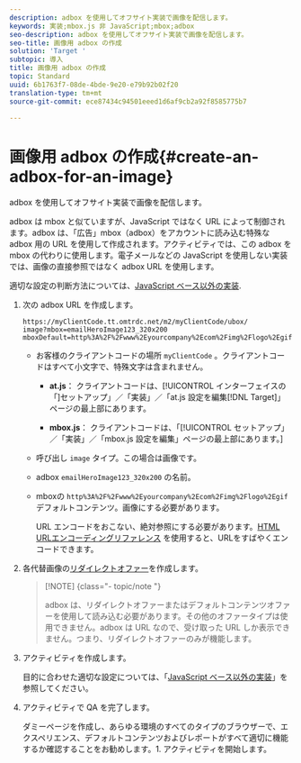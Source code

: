 ```yaml
---
description: adbox を使用してオフサイト実装で画像を配信します。
keywords: 実装;mbox.js 非 JavaScript;mbox;adbox
seo-description: adbox を使用してオフサイト実装で画像を配信します。
seo-title: 画像用 adbox の作成
solution: 'Target '
subtopic: 導入
title: 画像用 adbox の作成
topic: Standard
uuid: 6b1763f7-08de-4bde-9e20-e79b92b02f20
translation-type: tm+mt
source-git-commit: ece87434c94501eeed1d6af9cb2a92f8585775b7

---
```



# 画像用 adbox の作成{#create-an-adbox-for-an-image}

adbox を使用してオフサイト実装で画像を配信します。

adbox は mbox と似ていますが、JavaScript ではなく URL によって制御されます。adbox は、「広告」mbox（adbox）をアカウントに読み込む特殊な adbox 用の URL を使用して作成されます。アクティビティでは、この adbox を mbox の代わりに使用します。電子メールなどの JavaScript を使用しない実装では、画像の直接参照ではなく adbox URL を使用します。

適切な設定の判断方法については、[JavaScript ベース以外の実装](../../c-implementing-target/c-non-javascript-based-implementation/non-javascript-based-implementation.md#concept_4799C58B081A43F6B3B8CC25A8D5D7C4).

1. 次の adbox URL を作成します。

   ```
   https://myClientCode.tt.omtrdc.net/m2/myClientCode/ubox/
   image?mbox=emailHeroImage123_320x200
   mboxDefault=http%3A%2F%2Fwww%2Eyourcompany%2Ecom%2Fimg%2Flogo%2Egif
   ```

   * お客様のクライアントコードの場所 `myClientCode` 。クライアントコードはすべて小文字で、特殊文字は含まれません。

      * **at.js**： クライアントコードは、[!UICONTROL  インターフェイスの「]セットアップ」／「実装」／「at.js 設定を編集[!DNL Target]」ページの最上部にあります。

      * **mbox.js**： クライアントコードは、「[!UICONTROL セットアップ」／「実装」／「mbox.js 設定を編集」ページの最上部にあります。]
   * 呼び出し `image` タイプ。この場合は画像です。

   * adbox `emailHeroImage123_320x200` の名前。

   * mboxの `http%3A%2F%2Fwww%2Eyourcompany%2Ecom%2Fimg%2Flogo%2Egif` デフォルトコンテンツ。画像にする必要があります。

      URL エンコードをおこない、絶対参照にする必要があります。[HTML URLエンコーディングリファレンス](https://www.w3schools.com/tags/ref_urlencode.asp) を使用すると、URLをすばやくエンコードできます。


1. 各代替画像の[リダイレクトオファー](../../c-experiences/c-manage-content/offer-redirect.md#task_33C80CD722564303B687948261484F94)を作成します。

   >[!NOTE] {class=&quot;- topic/note &quot;}
   >
   >adbox は、リダイレクトオファーまたはデフォルトコンテンツオファーを使用して読み込む必要があります。その他のオファータイプは使用できません。adbox は URL なので、受け取った URL しか表示できません。つまり、リダイレクトオファーのみが機能します。

1. アクティビティを作成します。

   目的に合わせた適切な設定については、「[JavaScript ベース以外の実装](../../c-implementing-target/c-non-javascript-based-implementation/non-javascript-based-implementation.md#concept_4799C58B081A43F6B3B8CC25A8D5D7C4)」を参照してください。
1. アクティビティで QA を完了します。

   ダミーページを作成し、あらゆる環境のすべてのタイプのブラウザーで、エクスペリエンス、デフォルトコンテンツおよびレポートがすべて適切に機能するか確認することをお勧めします。1. アクティビティを開始します。
